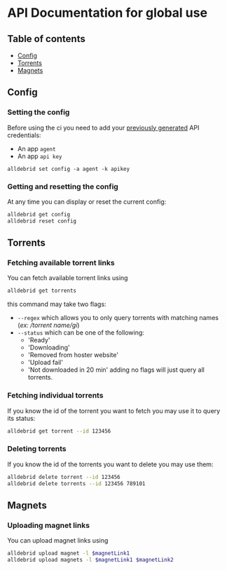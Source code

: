 # API Documentation for global use

## Table of contents

- [Config](#config)
- [Torrents](#torrents)
- [Magnets](#magnets)

## Config
### Setting the config
Before using the ci you need to add your [previously generated](https://alldebrid.com/apikeys/) API credentials:
- An app `agent`
- An app `api key`
```
alldebrid set config -a agent -k apikey
```

### Getting and resetting the config
At any time you can display or reset the current config:
```sh
alldebrid get config
alldebrid reset config
```

## Torrents
### Fetching available torrent links
You can fetch available torrent links using
```sh
alldebrid get torrents
```
this command may take two flags:
- `--regex` which allows you to only query torrents with matching names (_ex: /torrent name/gi_)
- `--status` which can be one of the following:
  - 'Ready'
  - 'Downloading'
  - 'Removed from hoster website'
  - 'Upload fail'
  - 'Not downloaded in 20 min'
adding no flags will just query all torrents.

### Fetching individual torrents
If you know the id of the torrent you want to fetch you may use it to query its status:
```sh
alldebrid get torrent --id 123456
```

### Deleting torrents
If you know the id of the torrents you want to delete you may use them:
```sh
alldebrid delete torrent --id 123456
alldebrid delete torrents --id 123456 789101
```

## Magnets

### Uploading magnet links
You can upload magnet links using
```sh
alldebrid upload magnet -l $magnetLink1
alldebrid upload magnets -l $magnetLink1 $magnetLink2
```